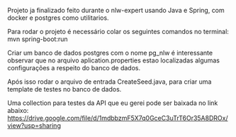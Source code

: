 Projeto ja finalizado feito durante o nlw-expert usando Java e Spring, com docker e postgres como utilitarios.

Para rodar o projeto é necessário colar os seguintes comandos no terminal:
mvn spring-boot:run

Criar um banco de dados postgres com o nome pg_nlw
é interessante observar que no arquivo aplication.properties estao localizadas algumas configurações a respeito do banco de dados.

Após isso rodar o arquivo de entrada CreateSeed.java, para criar uma template de testes no banco de dados.

Uma collection para testes da API que eu gerei pode ser baixada no link abaixo:
https://drive.google.com/file/d/1mdbbzmF5X7q0GceC3uTrT6Or35A8DROx/view?usp=sharing
